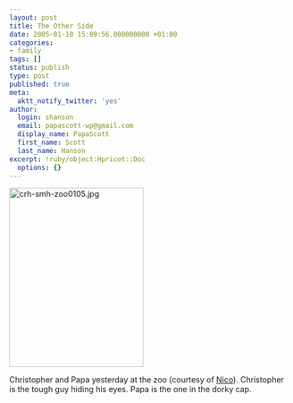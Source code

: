 ```yaml
---
layout: post
title: The Other Side
date: 2005-01-10 15:09:56.000000000 +01:00
categories:
- family
tags: []
status: publish
type: post
published: true
meta:
  aktt_notify_twitter: 'yes'
author:
  login: shanson
  email: papascott-wp@gmail.com
  display_name: PapaScott
  first_name: Scott
  last_name: Hanson
excerpt: !ruby/object:Hpricot::Doc
  options: {}
---
```

<p><a href="http://www.papascott.de/wordpress/wp-content/uploads/2005/01/crh-smh-zoo0105.jpg" title="click to enlarge"><img alt="crh-smh-zoo0105.jpg" src="http://www.papascott.de/wordpress/wp-content/uploads/2005/01/crh-smh-zoo0105-thumb.jpg" width="240" height="320" border="0" /></a></p>
<p>Christopher and Papa yesterday at the zoo (courtesy of <a href="http://lumma.de/">Nico</a>). Christopher is the tough guy hiding his eyes. Papa is the one in the dorky cap.</p>

